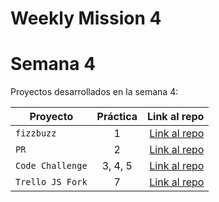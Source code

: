 # Weekly Mission 4


# Semana 4 

Proyectos desarrollados en la semana 4:

| Proyecto | Práctica | Link al repo |
| ------------- |:-------------:| -----:|
|`fizzbuzz`|1|[Link al repo](https://github.com/mabvmex/launch_X-refactoring)|
|`PR`|2|[Link al repo](https://github.com/mabvmex/launch_x-API-Fizzbuzz)|
|`Code Challenge`|3, 4, 5|[Link al repo](https://github.com/mabvmex/Launch_X-ApiFizzBuzz-2.0)|
|`Trello JS Fork`|7|[Link al repo](https://github.com/mabvmex/launch_x-trello-api-js)|